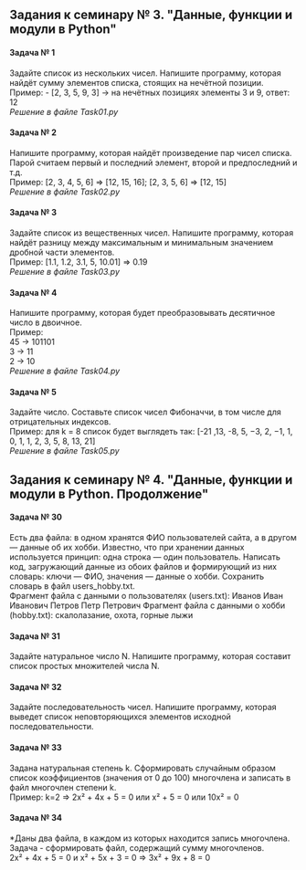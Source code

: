 ## Задания к семинару № 3. "Данные, функции и модули в Python"
#### Задача № 1 
Задайте список из нескольких чисел. Напишите программу, которая найдёт сумму элементов списка, стоящих на нечётной позиции. <br> Пример: - [2, 3, 5, 9, 3] -> на нечётных позициях элементы 3 и 9, ответ: 12 <br> *Решение в файле Task01.py*

#### Задача № 2
Напишите программу, которая найдёт произведение пар чисел списка. Парой считаем первый и последний элемент, второй и предпоследний и т.д. <br> Пример: [2, 3, 4, 5, 6] => [12, 15, 16]; [2, 3, 5, 6] => [12, 15] <br> *Решение в файле Task02.py*

#### Задача № 3
Задайте список из вещественных чисел. Напишите программу, которая найдёт разницу между максимальным и минимальным значением дробной части элементов. <br> Пример: [1.1, 1.2, 3.1, 5, 10.01] => 0.19 <br> *Решение в файле Task03.py*

#### Задача № 4
Напишите программу, которая будет преобразовывать десятичное число в двоичное. <br> Пример: <br> 45 -> 101101 <br> 3 -> 11 <br> 2 -> 10 <br> *Решение в файле Task04.py*

#### Задача № 5
Задайте число. Составьте список чисел Фибоначчи, в том числе для отрицательных индексов. <br> Пример: для k = 8 список будет выглядеть так: [-21 ,13, -8, 5, −3, 2, −1, 1, 0, 1, 1, 2, 3, 5, 8, 13, 21] <br> *Решение в файле Task05.py*

## Задания к семинару № 4. "Данные, функции и модули в Python. Продолжение"

#### Задача № 30
Есть два файла: в одном хранятся ФИО пользователей сайта, а в другом — данные об их хобби. Известно, что при хранении данных используется принцип: одна строка — один пользователь. Написать код, загружающий данные из обоих файлов и формирующий из них словарь: ключи — ФИО, значения — данные о хобби.
Сохранить словарь в файл users_hobby.txt. 
<br> Фрагмент файла с данными о пользователях (users.txt):
Иванов Иван Иванович
Петров Петр Петрович
Фрагмент файла с данными о хобби (hobby.txt):
скалолазание, охота, горные лыжи

#### Задача № 31
Задайте натуральное число N. Напишите программу, которая составит список простых множителей числа N.

#### Задача № 32
Задайте последовательность чисел. Напишите программу, которая выведет список неповторяющихся элементов исходной последовательности.

#### Задача № 33
Задана натуральная степень k. Сформировать случайным образом список коэффициентов (значения от 0 до 100) многочлена и записать в файл многочлен степени k. <br> Пример:
k=2 => 2x² + 4x + 5 = 0 или x² + 5 = 0 или 10x² = 0

#### Задача № 34
*Даны два файла, в каждом из которых находится запись многочлена. Задача - сформировать файл, содержащий сумму многочленов. <br> 2x² + 4x + 5 = 0 и x² + 5x + 3 = 0 => 3x² + 9x + 8 = 0